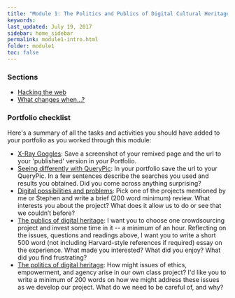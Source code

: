 ```yaml
---
title: "Module 1: The Politics and Publics of Digital Cultural Heritage"
keywords: 
last_updated: July 19, 2017
sidebar: home_sidebar
permalink: module1-intro.html
folder: module1
toc: false
---
```


### Sections

* [Hacking the web](module1-hacking.html)
* [What changes when...?](module1-changes.html)


### Portfolio checklist

Here's a summary of all the tasks and activities you should have added to your portfolio as you worked through this module:

* [X-Ray Goggles](module1-hacking.html#x-ray-goggles): Save a screenshot of your remixed page and the url to your 'published' version in your Portfolio.
* [Seeing differently with QueryPic](module1-changes.html#seeing-differently-with-querypic): In your portfolio save the url to your QueryPic. In a few sentences describe the searches you used and results you obtained. Did you come across anything surprising?
* [Digital possibilities and problems](module1-changes.html#digital-possibilities-and-problems): Pick one of the projects mentioned by me or Stephen and write a brief (200 word minimum) review. What interests you about the project? What does it allow us to do or see that we couldn’t before?
* [The publics of digital heritage](module1-changes.html#the-publics-of-digital-heritage): I want you to choose one crowdsourcing project and invest some time in it -- a minimum of an hour. Reflecting on the issues, questions and readings above, I want you to write a short 500 word (not including Harvard-style references if required) essay on the experience. What made you interested? What did you enjoy? What did you find frustrating? 
* [The politics of digital heritage](module1-changes.html#the-politics-of-digital-heritage): How might issues of ethics, empowerment, and agency arise in our own class project? I'd like you to write a minimum of 200 words on how we might address these issues as we develop our project. What do we need to be careful of, and why?






